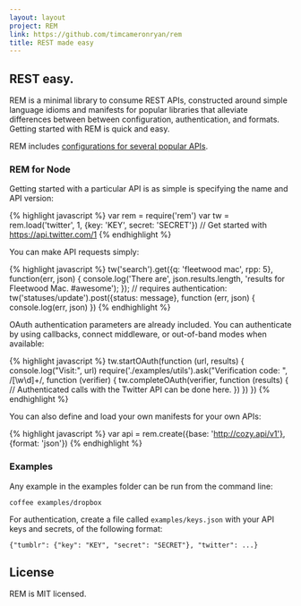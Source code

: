 ```yaml
---
layout: layout
project: REM
link: https://github.com/timcameronryan/rem
title: REST made easy
---
```


## REST easy.

REM is a minimal library to consume REST APIs, constructed around simple
language idioms and manifests for popular libraries that alleviate
differences between between configuration, authentication, and formats.
Getting started with REM is quick and easy.

REM includes [configurations for several popular APIs](https://github.com/timcameronryan/rem).

### REM for Node

Getting started with a particular API is as simple is specifying the name and API version:

{% highlight javascript %}
var rem = require('rem')
var tw = rem.load('twitter', 1, {key: 'KEY', secret: 'SECRET'})
// Get started with https://api.twitter.com/1
{% endhighlight %}

You can make API requests simply:

{% highlight javascript %}
tw('search').get({q: 'fleetwood mac', rpp: 5}, function(err, json) {
    console.log('There are', json.results.length, 'results for Fleetwood Mac. #awesome');
});
// requires authentication:
tw('statuses/update').post({status: message}, function (err, json) {
	console.log(err, json)
})
{% endhighlight %}

OAuth authentication parameters are already included. You can authenticate by using callbacks,
connect middleware, or out-of-band modes when available:

{% highlight javascript %}
tw.startOAuth(function (url, results) {
	console.log("Visit:", url)
	require('./examples/utils').ask("Verification code: ", /[\w\d]+/, function (verifier) {
	    tw.completeOAuth(verifier, function (results) {
	        // Authenticated calls with the Twitter API can be done here.
	    })
	})
})
{% endhighlight %}

You can also define and load your own manifests for your own APIs:

{% highlight javascript %}
var api = rem.create({base: 'http://cozy.api/v1'}, {format: 'json'})
{% endhighlight %}

### Examples

Any example in the examples folder can be run from the command line:

    coffee examples/dropbox

For authentication, create a file called `examples/keys.json` with your
API keys and secrets, of the following format:

    {"tumblr": {"key": "KEY", "secret": "SECRET"}, "twitter": ...}

## License

REM is MIT licensed.